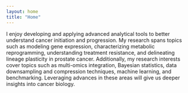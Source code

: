 ```yaml
---
layout: home
title: "Home"
---
```


I enjoy developing and applying advanced analytical tools to better understand cancer initiation and progression. My research spans topics such as modeling gene expression, characterizing metabolic reprogramming, understanding treatment resistance, and delineating lineage plasticity in prostate cancer. Additionally, my research interests cover topics such as multi-omics integration, Bayesian statistics, data downsampling and compression techniques, machine learning, and benchmarking. Leveraging advances in these areas will give us deeper insights into cancer biology.
